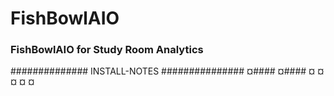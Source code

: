 # FishBowlAIO                           
### FishBowlAIO for Study Room Analytics   

############## INSTALL-NOTES ###############
¤####
¤####
¤
¤
¤
¤
¤
